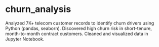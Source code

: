 # churn_analysis
Analyzed 7K+ telecom customer records to identify churn drivers using Python (pandas, seaborn). Discovered high churn risk in short-tenure, month-to-month contract customers. Cleaned and visualized data in Jupyter Notebook.
